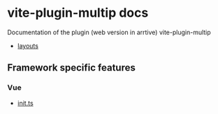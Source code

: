 # vite-plugin-multip docs

Documentation of the plugin (web version in arrtive) vite-plugin-multip

- [layouts](https://github.com/vclemenzi/vite-plugin-multip/blob/main/docs/layouts.md)

## Framework specific features

### Vue

- [init.ts](https://github.com/vclemenzi/vite-plugin-multip/blob/main/docs/vue/init.ts.md)
